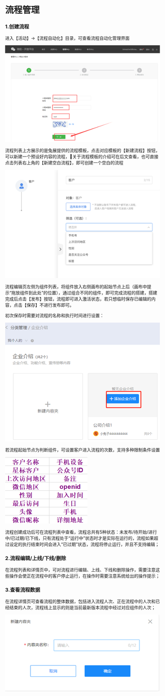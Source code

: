 # 流程管理

### 1.创建流程

进入【活动】-&gt;【流程自动化】目录，可查看流程自动化管理界面

![](../.gitbook/assets/image%20%2857%29.png)

流程列表上方展示的是兔展提供的流程模板，点击对应模板的【新建流程】按钮，可以新建一个预设好内容的流程，关于流程模板的介绍可在后文查看，也可直接点击列表右上角的【新建空白流程】，即可创建一个空白的流程

![](../.gitbook/assets/image%20%28237%29.png)

流程编辑页左侧为组件列表，将组件放入右侧画布的起始节点上后（画布中提示“拖放组件到此处”的位置），通过组合不同的组件，即可完成流程的搭建，搭建完成后点击【发布】按钮，流程即可进入激活状态，若只想临时保存已编辑的内容，点击【保存】不进行发布即可。

初次保存时需要对流程的名称和执行时间进行设置：

![](../.gitbook/assets/image%20%28250%29.png)

若流程起始节点为判断组件，可设置客户进入流程的次数，支持多种限制条件设置

![](../.gitbook/assets/image%20%2874%29.png)

流程创建成功后可在流程列表中查看，流程总共有5种状态：未发布/待开始/进行中/已过期/已下线，只有流程处于“运行中”状态时才是实际在运行的，流程如果超过设定的执行结束时间会进入“已过期”状态，流程将停止运行，并且不支持编辑；

### 2.流程编辑/上线/下线/删除

在流程列表和详情页中，可对流程进行编辑、上线、下线和删除操作，需要注意这些操作会使正在流程中的客户停止运行，在操作时需要注意系统给出的操作提示；

### 3.查看流程数据

在流程详情页可查看流程的整体数据，包括进入流程人次、正在流程中的人次和已经结束的人次，流程线上显示的则是当前最新版本流程中经过对应组件的人次；

![](../.gitbook/assets/image%20%28230%29.png)

